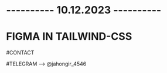 # ---------- 10.12.2023 ----------

# FIGMA IN TAILWIND-CSS

#CONTACT

#TELEGRAM --> @jahongir_4546
